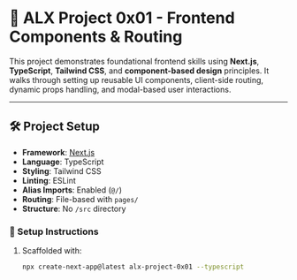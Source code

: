 # 🚀 ALX Project 0x01 - Frontend Components & Routing

This project demonstrates foundational frontend skills using **Next.js**, **TypeScript**, **Tailwind CSS**, and **component-based design** principles. It walks through setting up reusable UI components, client-side routing, dynamic props handling, and modal-based user interactions.

---

## 🛠️ Project Setup

- **Framework**: [Next.js](https://nextjs.org/)
- **Language**: TypeScript
- **Styling**: Tailwind CSS
- **Linting**: ESLint
- **Alias Imports**: Enabled (`@/`)
- **Routing**: File-based with `pages/`
- **Structure**: No `/src` directory

### 🧪 Setup Instructions

1. Scaffolded with:

   ```bash
   npx create-next-app@latest alx-project-0x01 --typescript
